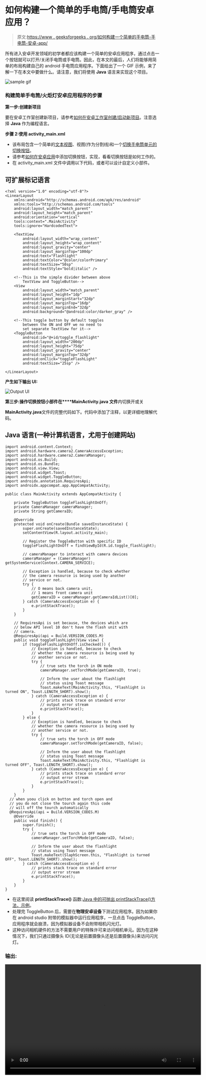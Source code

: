 # 如何构建一个简单的手电筒/手电筒安卓应用？

> 原文:[https://www . geeksforgeeks . org/如何构建一个简单的手电筒-手电筒-安卓-app/](https://www.geeksforgeeks.org/how-to-build-a-simple-flashlight-torchlight-android-app/)

所有进入安卓开发领域的初学者都应该构建一个简单的安卓应用程序，通过点击一个按钮就可以打开/关闭手电筒或手电筒。因此，在本文的最后，人们将能够用简单的布局构建自己的 android 手电筒应用程序。下面给出了一个 GIF 示例，来了解一下在本文中要做什么。请注意，我们将使用 **Java** 语言来实现这个项目。

![sample gif](img/c15ace9fb8af5fa55e151554b59ef732.png)

### 构建简单手电筒/火炬灯安卓应用程序的步骤

**第一步:创建新项目**

要在安卓工作室创建新项目，请参考[如何在安卓工作室创建/启动新项目](https://www.geeksforgeeks.org/android-how-to-create-start-a-new-project-in-android-studio/)。注意选择 **Java** 作为编程语言。

**步骤 2:使用 activity_main.xml**

*   该布局包含一个简单的[文本视图](https://www.geeksforgeeks.org/textview-widget-in-android-using-java-with-examples/)、视图(作为分割线)和一个[切换手电筒单元的切换按钮](https://www.geeksforgeeks.org/how-to-add-toggle-button-in-an-android-application/)。
*   请参考[如何在安卓应用](https://www.geeksforgeeks.org/how-to-add-toggle-button-in-an-android-application/)中添加切换按钮，实现，看看切换按钮是如何工作的。
*   在 activity_main.xml 文件中调用以下代码，或者可以设计自定义小部件。

## 可扩展标记语言

```
<?xml version="1.0" encoding="utf-8"?>
<LinearLayout
    xmlns:android="http://schemas.android.com/apk/res/android"
    xmlns:tools="http://schemas.android.com/tools"
    android:layout_width="match_parent"
    android:layout_height="match_parent"
    android:orientation="vertical"
    tools:context=".MainActivity"
    tools:ignore="HardcodedText">

    <TextView
        android:layout_width="wrap_content"
        android:layout_height="wrap_content"
        android:layout_gravity="center"
        android:layout_marginTop="100dp"
        android:text="Flashlight"
        android:textColor="@color/colorPrimary"
        android:textSize="50sp"
        android:textStyle="bold|italic" />

    <!--This is the simple divider between above
        TextView and ToggleButton-->
    <View
        android:layout_width="match_parent"
        android:layout_height="1dp"
        android:layout_marginStart="32dp"
        android:layout_marginTop="16dp"
        android:layout_marginEnd="32dp"
        android:background="@android:color/darker_gray" />

    <!--This toggle button by default toggles
        between the ON and OFF we no need to
        set separate TextView for it-->
    <ToggleButton
        android:id="@+id/toggle_flashlight"
        android:layout_width="200dp"
        android:layout_height="75dp"
        android:layout_gravity="center"
        android:layout_marginTop="32dp"
        android:onClick="toggleFlashLight"
        android:textSize="25sp" />

</LinearLayout>
```

**产生如下输出 UI:**

![Output UI](img/a7ca371521098fbe342b4e4ae7acd67f.png)

**第三步:操作切换按钮小部件在****MainActivity.java 文件**内切换开或关

**MainActivity.java**文件的完整代码如下。代码中添加了注释，以更详细地理解代码。

## Java 语言(一种计算机语言，尤用于创建网站)

```
import android.content.Context;
import android.hardware.camera2.CameraAccessException;
import android.hardware.camera2.CameraManager;
import android.os.Build;
import android.os.Bundle;
import android.view.View;
import android.widget.Toast;
import android.widget.ToggleButton;
import androidx.annotation.RequiresApi;
import androidx.appcompat.app.AppCompatActivity;

public class MainActivity extends AppCompatActivity {

    private ToggleButton toggleFlashLightOnOff;
    private CameraManager cameraManager;
    private String getCameraID;

    @Override
    protected void onCreate(Bundle savedInstanceState) {
        super.onCreate(savedInstanceState);
        setContentView(R.layout.activity_main);

        // Register the ToggleButton with specific ID
        toggleFlashLightOnOff = findViewById(R.id.toggle_flashlight);

        // cameraManager to interact with camera devices
        cameraManager = (CameraManager) getSystemService(Context.CAMERA_SERVICE);

        // Exception is handled, because to check whether
        // the camera resource is being used by another
        // service or not.
        try {
            // O means back camera unit,
            // 1 means front camera unit
            getCameraID = cameraManager.getCameraIdList()[0];
        } catch (CameraAccessException e) {
            e.printStackTrace();
        }
    }

    // RequiresApi is set because, the devices which are
    // below API level 10 don't have the flash unit with
    // camera.
    @RequiresApi(api = Build.VERSION_CODES.M)
    public void toggleFlashLight(View view) {
        if (toggleFlashLightOnOff.isChecked()) {
            // Exception is handled, because to check
            // whether the camera resource is being used by
            // another service or not.
            try {
                // true sets the torch in ON mode
                cameraManager.setTorchMode(getCameraID, true);

                // Inform the user about the flashlight
                // status using Toast message
                Toast.makeText(MainActivity.this, "Flashlight is turned ON", Toast.LENGTH_SHORT).show();
            } catch (CameraAccessException e) {
                // prints stack trace on standard error
                // output error stream
                e.printStackTrace();
            }
        } else {
            // Exception is handled, because to check
            // whether the camera resource is being used by
            // another service or not.
            try {
                // true sets the torch in OFF mode
                cameraManager.setTorchMode(getCameraID, false);

                // Inform the user about the flashlight
                // status using Toast message
                Toast.makeText(MainActivity.this, "Flashlight is turned OFF", Toast.LENGTH_SHORT).show();
            } catch (CameraAccessException e) {
                // prints stack trace on standard error
                // output error stream
                e.printStackTrace();
            }
        }
    }
  // when yoou click on button and torch open and
  // you do not close the tourch again this code
  // will off the tourch automatically
  @RequiresApi(api = Build.VERSION_CODES.M)
    @Override
    public void finish() {
        super.finish();
        try {
            // true sets the torch in OFF mode
            cameraManager.setTorchMode(getCameraID, false);

            // Inform the user about the flashlight
            // status using Toast message
            Toast.makeText(SlaphScreen.this, "Flashlight is turned OFF", Toast.LENGTH_SHORT).show();
        } catch (CameraAccessException e) {
            // prints stack trace on standard error
            // output error stream
            e.printStackTrace();
        }
    }
}
```

*   在这里阅读 **printStackTrace()** 函数:[Java 中的可抛出 printStackTrace()方法，示例](https://www.geeksforgeeks.org/throwable-printstacktrace-method-in-java-with-examples/)。
*   处理完 ToggleButton 后，需要在**物理安卓设备**下测试应用程序。因为如果你在 android studio 附带的模拟器中运行应用程序，一旦点击 ToggleButton，应用程序就会崩溃，因为模拟器设备不会附带相机闪光灯。
*   这种访问相机硬件的方法不需要用户的特殊许可来访问相机单元。因为在这种情况下，我们只通过摄像头 ID(无论是前置摄像头还是后置摄像头)来访问闪光灯。

### 输出:

<video class="wp-video-shortcode" id="video-490832-1" width="640" height="360" preload="metadata" controls=""><source type="video/mp4" src="https://media.geeksforgeeks.org/wp-content/uploads/20200921184957/GFG_frame_nexus_5.mp4?_=1">[https://media.geeksforgeeks.org/wp-content/uploads/20200921184957/GFG_frame_nexus_5.mp4](https://media.geeksforgeeks.org/wp-content/uploads/20200921184957/GFG_frame_nexus_5.mp4)</video>